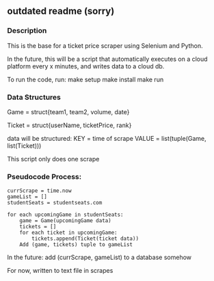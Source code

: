 <h2>outdated readme (sorry)</h2>

<h3>Description</h3>
This is the base for a ticket price scraper using Selenium and Python.

In the future, this will be a script that automatically executes on a cloud platform every x minutes,
 and writes data to a cloud db.

 To run the code, run:
 make setup
 make install
 make run

<h3>Data Structures</h3>

Game = struct{team1, team2, volume, date}

Ticket = struct{userName, ticketPrice, rank}

data will be structured:
KEY = time of scrape
VALUE = list(tuple(Game, list(Ticket)))

This script only does one scrape

<h3>Pseudocode Process:</h3>

```
currScrape = time.now
gameList = []
studentSeats = studentseats.com

for each upcomingGame in studentSeats:
    game = Game(upcomingGame data)
    tickets = []
    for each ticket in upcomingGame:
        tickets.append(Ticket(ticket data))
    Add (game, tickets) tuple to gameList

```
In the future: 
add (currScrape, gameList) to a database somehow

For now, written to text file in scrapes
